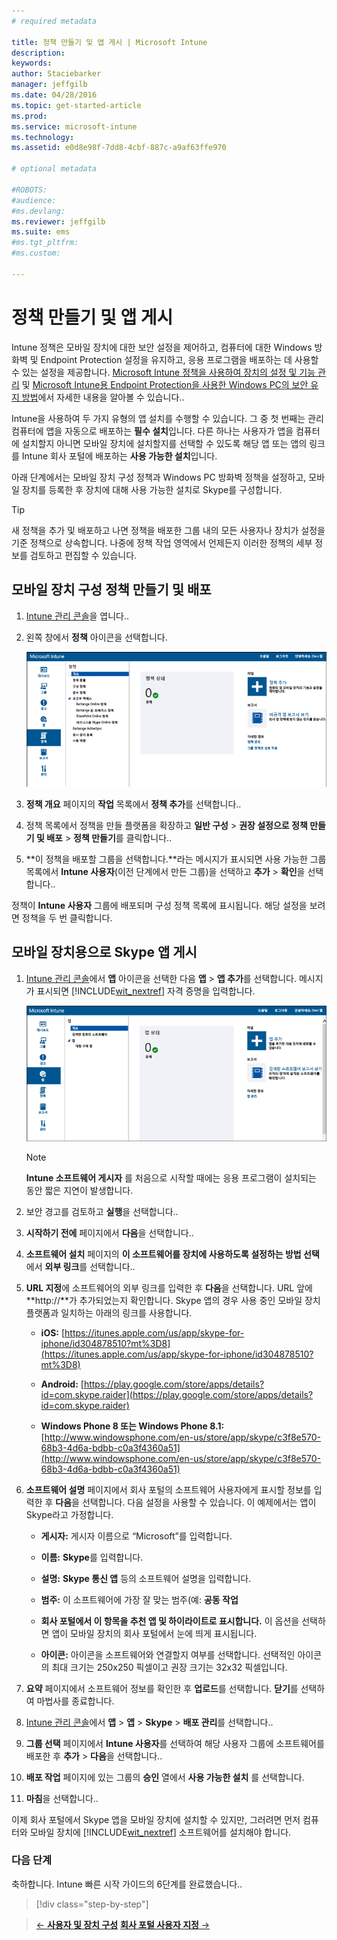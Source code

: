 ```yaml
---
# required metadata

title: 정책 만들기 및 앱 게시 | Microsoft Intune
description:
keywords:
author: Staciebarker
manager: jeffgilb
ms.date: 04/28/2016
ms.topic: get-started-article
ms.prod:
ms.service: microsoft-intune
ms.technology:
ms.assetid: e0d8e98f-7dd8-4cbf-887c-a9af63ffe970

# optional metadata

#ROBOTS:
#audience:
#ms.devlang:
ms.reviewer: jeffgilb
ms.suite: ems
#ms.tgt_pltfrm:
#ms.custom:

---
```


# 정책 만들기 및 앱 게시
Intune 정책은 모바일 장치에 대한 보안 설정을 제어하고, 컴퓨터에 대한 Windows 방화벽 및 Endpoint Protection 설정을 유지하고, 응용 프로그램을 배포하는 데 사용할 수 있는 설정을 제공합니다. [Microsoft Intune 정책을 사용하여 장치의 설정 및 기능 관리](/Intune/deploy-use/manage-settings-and-features-on-your-devices-with-microsoft-intune-policies) 및 [Microsoft Intune용 Endpoint Protection을 사용한 Windows PC의 보안 유지 방법](/Intune/deploy-use/help-secure-windows-pcs-with-endpoint-protection-for-microsoft-intune)에서 자세한 내용을 알아볼 수 있습니다..

Intune을 사용하여 두 가지 유형의 앱 설치를 수행할 수 있습니다. 그 중 첫 번째는 관리 컴퓨터에 앱을 자동으로 배포하는 **필수 설치**입니다. 다른 하나는 사용자가 앱을 컴퓨터에 설치할지 아니면 모바일 장치에 설치할지를 선택할 수 있도록 해당 앱 또는 앱의 링크를 Intune 회사 포털에 배포하는 **사용 가능한 설치**입니다.

<!-- this section really isn't necessary and confuses a lot of people because most mobile device apps aren't licensed this way (and our licensing/reporting features aren't super helpful). I think it's best to avoid this during a quick start guide.

Before using Intune to deploy apps, make sure that you have the appropriate licenses to publish, distribute, and use the app. The Licenses workspace lets you add and manage license agreement information for apps or software purchased through Microsoft Volume Licensing agreements, and for Microsoft or non-Microsoft software that was purchased by other means. You can then create license reports that display managed license usage information throughout your company to stay informed of license usage activity.
-->

아래 단계에서는 모바일 장치 구성 정책과 Windows PC 방화벽 정책을 설정하고, 모바일 장치를 등록한 후 장치에 대해 사용 가능한 설치로 Skype를 구성합니다.

> [!TIP]
> 새 정책을 추가 및 배포하고 나면 정책을 배포한 그룹 내의 모든 사용자나 장치가 설정을 기준 정책으로 상속합니다. 나중에 정책 작업 영역에서 언제든지 이러한 정책의 세부 정보를 검토하고 편집할 수 있습니다.


## 모바일 장치 구성 정책 만들기 및 배포

1.  [Intune 관리 콘솔](https://manage.microsoft.com/)을 엽니다..

2.  왼쪽 창에서 **정책** 아이콘을 선택합니다.

    ![admin-console-policy-workspace](./media/policy.png)

3.  **정책 개요** 페이지의 **작업** 목록에서 **정책 추가**를 선택합니다..

4.  정책 목록에서 정책을 만들 플랫폼을 확장하고 **일반 구성** > **권장 설정으로 정책 만들기 및 배포** > **정책 만들기**를 클릭합니다..

5.  **이 정책을 배포할 그룹을 선택합니다.**라는 메시지가 표시되면 사용 가능한 그룹 목록에서 **Intune 사용자**(이전 단계에서 만든 그룹)을 선택하고 **추가** > **확인**을 선택합니다..

정책이 **Intune 사용자** 그룹에 배포되며 구성 정책 목록에 표시됩니다. 해당 설정을 보려면 정책을 두 번 클릭합니다.

## 모바일 장치용으로 Skype 앱 게시

1.  [Intune 관리 콘솔](https://manage.microsoft.com/)에서 **앱** 아이콘을 선택한 다음 **앱** > **앱 추가**를 선택합니다. 메시지가 표시되면 [!INCLUDE[wit_nextref](../includes/wit_nextref_md.md)] 자격 증명을 입력합니다.

    ![admin-console-apps-workspace](./media/apps.png)

    > [!NOTE]
    > **Intune 소프트웨어 게시자** 를 처음으로 시작할 때에는 응용 프로그램이 설치되는 동안 짧은 지연이 발생합니다.

2.  보안 경고를 검토하고 **실행**을 선택합니다..

3.  **시작하기 전에** 페이지에서 **다음**을 선택합니다..

4.  **소프트웨어 설치** 페이지의 **이 소프트웨어를 장치에 사용하도록 설정하는 방법 선택**에서 **외부 링크**를 선택합니다..

5.  **URL 지정**에 소프트웨어의 외부 링크를 입력한 후 **다음**을 선택합니다. URL 앞에 **http://**가 추가되었는지 확인합니다. Skype 앱의 경우 사용 중인 모바일 장치 플랫폼과 일치하는 아래의 링크를 사용합니다.

    -   **iOS:**   [https://itunes.apple.com/us/app/skype-for-iphone/id304878510?mt%3D8](https://itunes.apple.com/us/app/skype-for-iphone/id304878510?mt%3D8)

    -   **Android:**  [https://play.google.com/store/apps/details?id=com.skype.raider](https://play.google.com/store/apps/details?id=com.skype.raider)

    -   **Windows Phone 8 또는 Windows Phone 8.1:**  [http://www.windowsphone.com/en-us/store/app/skype/c3f8e570-68b3-4d6a-bdbb-c0a3f4360a51](http://www.windowsphone.com/en-us/store/app/skype/c3f8e570-68b3-4d6a-bdbb-c0a3f4360a51)

6.  **소프트웨어 설명** 페이지에서 회사 포털의 소프트웨어 사용자에게 표시할 정보를 입력한 후 **다음**을 선택합니다. 다음 설정을 사용할 수 있습니다. 이 예제에서는 앱이 Skype라고 가정합니다.

    -   **게시자:** 게시자 이름으로 “Microsoft”를 입력합니다.

    -   **이름:** **Skype**를 입력합니다.

    -   **설명:** **Skype 통신 앱** 등의 소프트웨어 설명을 입력합니다.

    -   **범주:** 이 소프트웨어에 가장 잘 맞는 범주(예: **공동 작업**

    -   **회사 포털에서 이 항목을 추천 앱 및 하이라이트로 표시합니다.** 이 옵션을 선택하면 앱이 모바일 장치의 회사 포털에서 눈에 띄게 표시됩니다.

    -   **아이콘:** 아이콘을 소프트웨어와 연결할지 여부를 선택합니다. 선택적인 아이콘의 최대 크기는 250x250 픽셀이고 권장 크기는 32x32 픽셀입니다.

7.  **요약** 페이지에서 소프트웨어 정보를 확인한 후 **업로드**를 선택합니다. **닫기**를 선택하여 마법사를 종료합니다.

8.  [Intune 관리 콘솔](https://manage.microsoft.com/)에서 **앱** > **앱** > **Skype** > **배포 관리**를 선택합니다..

9. **그룹 선택** 페이지에서 **Intune 사용자**를 선택하여 해당 사용자 그룹에 소프트웨어를 배포한 후 **추가** > **다음**을 선택합니다..

10. **배포 작업** 페이지에 있는 그룹의 **승인** 열에서 **사용 가능한 설치** 를 선택합니다.

11. **마침**을 선택합니다..

이제 회사 포털에서 Skype 앱을 모바일 장치에 설치할 수 있지만, 그러려면 먼저 컴퓨터와 모바일 장치에 [!INCLUDE[wit_nextref](../includes/wit_nextref_md.md)] 소프트웨어를 설치해야 합니다.


### 다음 단계
축하합니다. Intune 빠른 시작 가이드의 6단계를 완료했습니다..

>[!div class="step-by-step"]

>[&larr; **사용자 및 장치 구성**](.\start-with-a-paid-subscription-to-microsoft-intune-step-5.md)       [**회사 포털 사용자 지정** &rarr;](.\start-with-a-paid-subscription-to-microsoft-intune-step-7.md)  


<!--HONumber=May16_HO1-->


